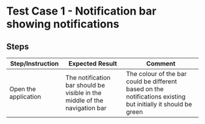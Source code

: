 # Test Case 1 - Notification bar showing notifications

## Steps

| Step/Instruction | Expected Result | Comment |
|------------------|-----------------|---------|
| Open the application | The notification bar should be visible in the middle of the navigation bar | The colour of the bar could be different based on the notifications existing but initially it should be green |